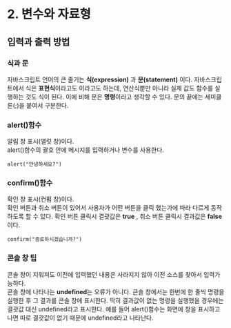 # 2. 변수와 자료형

## 입력과 출력 방법

### 식과 문
자바스크립트 언어의 큰 줄기는 **식(expression)** 과 **문(statement)** 이다. 자바스크립트에서 식은 **표현식**이라고도 
이라고도 하는데, 연산식뿐만 아니라 실제 값도 함수를 실행하는 것도 식이 된다. 이에 비해 문은 **명령**이라고 생각할 수 있다.
문의 끝에는 세미클론(;)을 붙여서 구분한다. 

### alert()함수
알림 창 표시(앨럿 창)이다. <br>
alert()함수의 괄호 안에 메시지를 입력하거나 변수를 사용한다.
```
alert("안녕하세요?")
```

### confirm()함수
확인 창 표시(컨펌 창)이다. <br>
확인 버튼과 취소 버튼이 있어서 사용자가 어떤 버튼을 클릭 했는가에 따라 다르게 동작하도록 할 수 있다.
확인 버튼 클릭시 결괏값은 **true** , 취소 버튼 클릭시 결과값은 **false**이다.
```
confirm("종료하시겠습니까?")
```

### 콘솔 창 팁
콘솔 창이 지워져도 이전에 입력했던 내용은 사라지지 않아 이전 소스를 찾아서 입력가능하다. <br>
콘솔 창에 나타나는 **undefined**는 오류가 아니다. 큰솔 창에서는 한번에 한 줄씩 명령을 실행한 후 그 결과를 콘솔 창에 표시한다.
딱히 결과값이 없는 명령을 실행했을 경우에는 결괏값 대신 undefined라고 표시한다. 예를 들어 alert()함수는 화면에 창을 표시하고
나면 따로 결괏값이 없기 때문에 undefined라고 나타난다.
